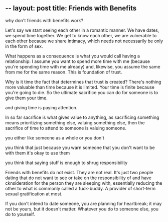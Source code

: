 --
layout: post
title: Friends with Benefits
--


why don't friends with benefits work?

Let's say we start seeing each other in a romantic manner. We have dates, we spend time together. We get to know each other, we are vulnerable to each other because we share intimacy, which needs not necessarily be only in the form of sex.

What happens as a consequence is what you would call having a relationship: I assume you want to spend more time with me (because you're spending time with me already) and, likewise, you assume the same from me for the same reason. This is foundation of trust.

Why is it time the fact that determines that trust is created? There's nothing more valuable than time because it is limited. Your time is finite because you're going to die. So the ultimate sacrifice you can do for someone is to give them your time.

and giving time is paying attention.

In so far sacrifice is what gives value to anything, as sacrificing something means prioritizing something else, valuing something else, then the sacrifice of time to attend to someone is valuing someone.


you either like someone as a whole or you don't

you think that just because you warn someone that you don't want to be with them it's okay to use them

you think that saying stuff is enough to shrug responsibility



Friends with benefits do not exist. They are not real. It's just two people dating that do not want to see or take on the responsibility of and have cknsideration for the person they are sleeping with, essentially reducing the other to what is commonly called a fuck-buddy. A provider of short-term sexual gratification at most.

If you don't intend to date someone, you are planning for heartbreak; it may not be yours, but it doesn't matter. Whatever you do to someone else, you do to yourself.

